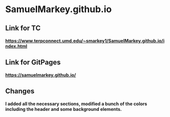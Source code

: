 # SamuelMarkey.github.io
## Link for TC
#### https://www.terpconnect.umd.edu/~smarkey1/SamuelMarkey.github.io/index.html
## Link for GitPages
#### https://samuelmarkey.github.io/
## Changes
#### I added all the necessary sections, modified a bunch of the colors including the header and some background elements.
